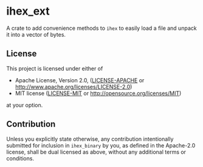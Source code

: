 # ihex_ext

A crate to add convenience methods to `ihex` to easily load a file and unpack it
into a vector of bytes.

## License

This project is licensed under either of

 * Apache License, Version 2.0, ([LICENSE-APACHE](LICENSE-APACHE) or
   http://www.apache.org/licenses/LICENSE-2.0)
 * MIT license ([LICENSE-MIT](LICENSE-MIT) or
   http://opensource.org/licenses/MIT)

at your option.

## Contribution

Unless you explicitly state otherwise, any contribution intentionally submitted
for inclusion in `ihex_binary` by you, as defined in the Apache-2.0 license,
shall be dual licensed as above, without any additional terms or conditions.
